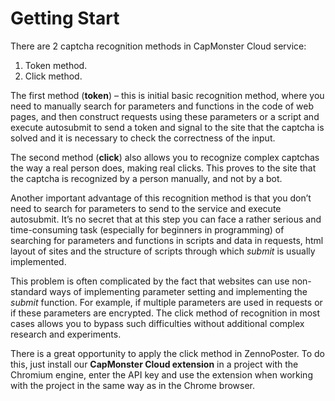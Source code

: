 ﻿---
sidebar_position: 0
---

# Getting Start

There are 2 captcha recognition methods in CapMonster Cloud service:

1. Token method.
1. Click method.

The first method (**token**) – this is initial basic recognition method, where you need to manually search for parameters and functions in the code of web pages, and then construct requests using these parameters or a script and execute autosubmit to send a token and signal to the site that the captcha is solved and it is necessary to check the correctness of the input.

The second method (**click**) also allows you to recognize complex captchas the way a real person does, making real clicks. This proves to the site that the captcha is recognized by a person manually, and not by a bot.

Another important advantage of this recognition method is that you don’t need to search for parameters to send to the service and execute autosubmit. It’s no secret that at this step you can face a rather serious and time-consuming task (especially for beginners in programming) of searching for parameters and functions in scripts and data in requests, html layout of sites and the structure of scripts through which *submit* is usually implemented.

This problem is often complicated by the fact that websites can use non-standard ways of implementing parameter setting and implementing the *submit* function. For example, if multiple parameters are used in requests or if these parameters are encrypted. The click method of recognition in most cases allows you to bypass such difficulties without additional complex research and experiments.

There is a great opportunity to apply the click method in ZennoPoster. To do this, just install our **CapMonster Cloud extension** in a project with the Chromium engine, enter the API key and use the extension when working with the project in the same way as in the Chrome browser.